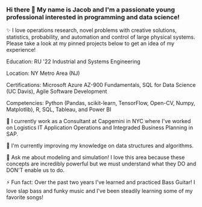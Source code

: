 ### Hi there 👋 My name is Jacob and I'm a passionate young professional interested in programming and data science!

✨ I love operations research, novel problems with creative solutions, statistics, probability, and automation and control of large physical systems. Please take a look at my pinned projects below to get an idea of my experience!

Education: RU '22 Industrial and Systems Engineering

Location: NY Metro Area (NJ)

Certifications: Microsoft Azure AZ-900 Fundamentals, SQL for Data Science (UC Davis), Agile Software Development

Competencies: Python (Pandas, scikit-learn, TensorFlow, Open-CV, Numpy, Matplotlib), R, SQL, Tableau, and Power BI

🔭 I currently work as a Consultant at Capgemini in NYC where I've worked on Logistics IT Application Operations and Integraded Business Planning in SAP.

🌱 I'm currently improving my knowledge on data structures and algorithms.

💬 Ask me about modeling and simulation! I love this area because these concepts are incredibly powerful but we must understand what they DO and DON'T enable us to do.

⚡ Fun fact: Over the past two years I've learned and practiced Bass Guitar! I love slap bass and funky music and I've been steadily learning some of my favorite songs!





<!--
**Jacobkklon/Jacobkklon** is a ✨ _special_ ✨ repository because its `README.md` (this file) appears on your GitHub profile.

Here are some ideas to get you started:

- 🔭 I’m currently working on ...
- 🌱 I’m currently learning ...
- 👯 I’m looking to collaborate on ...
- 🤔 I’m looking for help with ...
- 💬 Ask me about ...
- 📫 How to reach me: ...
- 😄 Pronouns: ...
- ⚡ Fun fact: ...
-->
